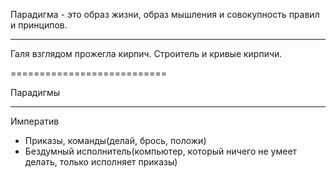 Парадигма - это образ жизни, образ мышления и совокупность правил и принципов.

-------------------

Галя взглядом прожегла кирпич. 
Строитель и кривые кирпичи.

===========================

Парадигмы

-----------------
Императив

- Приказы, команды(делай, брось, положи)
- Бездумный исполнитель(компьютер, который ничего не умеет делать, только исполняет приказы)
